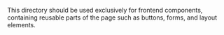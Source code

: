 This directory should be used exclusively for frontend components, containing reusable parts of the page such as buttons, forms, and layout elements.